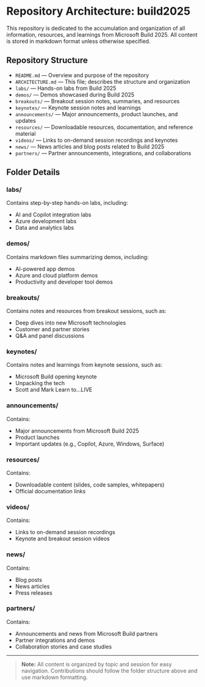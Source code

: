 # Repository Architecture: build2025

This repository is dedicated to the accumulation and organization of all information, resources, and learnings from Microsoft Build 2025. All content is stored in markdown format unless otherwise specified.

## Repository Structure

- `README.md` — Overview and purpose of the repository
- `ARCHITECTURE.md` — This file; describes the structure and organization
- `labs/` — Hands-on labs from Build 2025
- `demos/` — Demos showcased during Build 2025
- `breakouts/` — Breakout session notes, summaries, and resources
- `keynotes/` — Keynote session notes and learnings
- `announcements/` — Major announcements, product launches, and updates
- `resources/` — Downloadable resources, documentation, and reference material
- `videos/` — Links to on-demand session recordings and keynotes
- `news/` — News articles and blog posts related to Build 2025
- `partners/` — Partner announcements, integrations, and collaborations

## Folder Details

### labs/
Contains step-by-step hands-on labs, including:
- AI and Copilot integration labs
- Azure development labs
- Data and analytics labs

### demos/
Contains markdown files summarizing demos, including:
- AI-powered app demos
- Azure and cloud platform demos
- Productivity and developer tool demos

### breakouts/
Contains notes and resources from breakout sessions, such as:
- Deep dives into new Microsoft technologies
- Customer and partner stories
- Q&A and panel discussions

### keynotes/
Contains notes and learnings from keynote sessions, such as:
- Microsoft Build opening keynote
- Unpacking the tech
- Scott and Mark Learn to...LIVE

### announcements/
Contains:
- Major announcements from Microsoft Build 2025
- Product launches
- Important updates (e.g., Copilot, Azure, Windows, Surface)

### resources/
Contains:
- Downloadable content (slides, code samples, whitepapers)
- Official documentation links

### videos/
Contains:
- Links to on-demand session recordings
- Keynote and breakout session videos

### news/
Contains:
- Blog posts
- News articles
- Press releases

### partners/
Contains:
- Announcements and news from Microsoft Build partners
- Partner integrations and demos
- Collaboration stories and case studies

---

> **Note:** All content is organized by topic and session for easy navigation. Contributions should follow the folder structure above and use markdown formatting.
